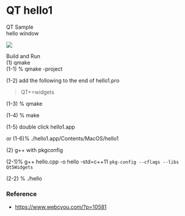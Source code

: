 QT hello1
===============

QT Sample <br/>
hello window <br/>

<image src="https://raw.githubusercontent.com/ohwada/MAC_cpp_Samples/master/qt5/hello1/hello1.png" > <br/>

Build and Run <br/>
(1) qmake <br/>
(1-1) % qmake -project <br/>

(1-2) add the following to the end of hello1.pro <br/>

> QT+=widgets <br/>

(1-3) % qmake <br/>

(1-4) % make <br/>

(1-5) double click hello1.app <br/>

or
(1-6)% ./hello1.app/Contents/MacOS/hello1 <br/>

(2) g++ with pkgconfig <br/>

(2-1)% g++ hello.cpp -o hello -std=c++11 `pkg-config --cflags --libs Qt5Widgets`

(2-2) % ./hello <br/>


### Reference
- https://www.webcyou.com/?p=10581

